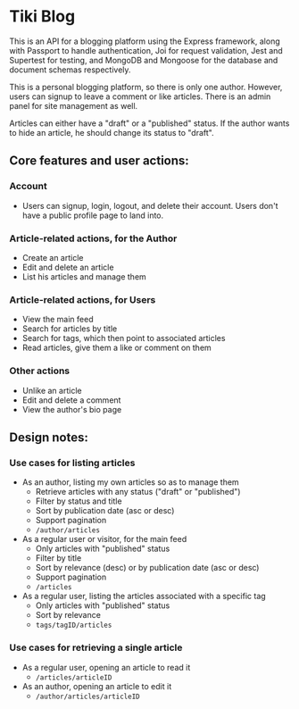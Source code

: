 # Tiki Blog

This is an API for a blogging platform using the Express framework, along with Passport to handle authentication, Joi for request validation, Jest and Supertest for testing, and MongoDB and Mongoose for the database and document schemas respectively.

This is a personal blogging platform, so there is only one author. However, users can signup to leave a comment or like articles. There is an admin panel for site management as well.

Articles can either have a "draft" or a "published" status. If the author wants to hide an article, he should change its status to "draft".

## Core features and user actions:

### Account

-   Users can signup, login, logout, and delete their account. Users don't have a public profile page to land into.

### Article-related actions, for the Author

-   Create an article
-   Edit and delete an article
-   List his articles and manage them

### Article-related actions, for Users

-   View the main feed
-   Search for articles by title
-   Search for tags, which then point to associated articles
-   Read articles, give them a like or comment on them

### Other actions

-   Unlike an article
-   Edit and delete a comment
-   View the author's bio page

## Design notes:

### Use cases for listing articles

-   As an author, listing my own articles so as to manage them
    -   Retrieve articles with any status ("draft" or "published")
    -   Filter by status and title
    -   Sort by publication date (asc or desc)
    -   Support pagination
    -   `/author/articles`
-   As a regular user or visitor, for the main feed
    -   Only articles with "published" status
    -   Filter by title
    -   Sort by relevance (desc) or by publication date (asc or desc)
    -   Support pagination
    -   `/articles`
-   As a regular user, listing the articles associated with a specific tag
    -   Only articles with "published" status
    -   Sort by relevance
    -   `tags/tagID/articles`

### Use cases for retrieving a single article

-   As a regular user, opening an article to read it
    -   `/articles/articleID`
-   As an author, opening an article to edit it
    -   `/author/articles/articleID`
